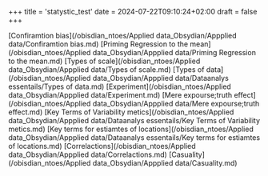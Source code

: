 +++
title = 'statystic_test'
date = 2024-07-22T09:10:24+02:00
draft = false
+++

    
[Confiramtion bias](/obisdian_ntoes/Applied data_Obsydian/Appplied data/Confiramtion bias.md)
[Priming Regression to the mean](/obisdian_ntoes/Applied data_Obsydian/Appplied data/Priming Regression to the mean.md)
[Types of scale](/obisdian_ntoes/Applied data_Obsydian/Appplied data/Types of scale.md)
[Types of data](/obisdian_ntoes/Applied data_Obsydian/Appplied data/Dataanalys essentails/Types of data.md)
[Experiment](/obisdian_ntoes/Applied data_Obsydian/Appplied data/Experiment.md)
[Mere expourse;truth effect](/obisdian_ntoes/Applied data_Obsydian/Appplied data/Mere expourse;truth effect.md)
[Key Terms of Variability metics](/obisdian_ntoes/Applied data_Obsydian/Appplied data/Dataanalys essentails/Key Terms of Variability metics.md)
[Key terms for estiamtes of locations](/obisdian_ntoes/Applied data_Obsydian/Appplied data/Dataanalys essentails/Key terms for estiamtes of locations.md)
[Correlactions](/obisdian_ntoes/Applied data_Obsydian/Appplied data/Correlactions.md)
[Casuality](/obisdian_ntoes/Applied data_Obsydian/Appplied data/Casuality.md)
